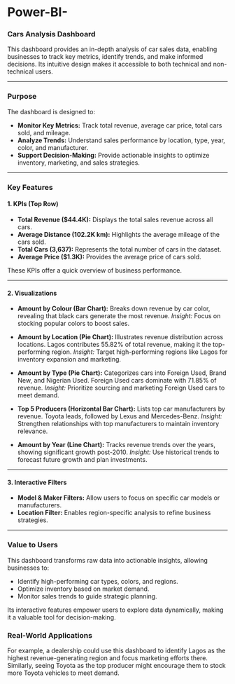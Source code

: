 # Power-BI-

### Cars Analysis Dashboard

This dashboard provides an in-depth analysis of car sales data, enabling businesses to track key metrics, identify trends, and make informed decisions. Its intuitive design makes it accessible to both technical and non-technical users.

---

### Purpose

The dashboard is designed to:

* **Monitor Key Metrics:** Track total revenue, average car price, total cars sold, and mileage.
* **Analyze Trends:** Understand sales performance by location, type, year, color, and manufacturer.
* **Support Decision-Making:** Provide actionable insights to optimize inventory, marketing, and sales strategies.

---

### Key Features

#### 1. **KPIs (Top Row)**

* **Total Revenue (\$44.4K):** Displays the total sales revenue across all cars.
* **Average Distance (102.2K km):** Highlights the average mileage of the cars sold.
* **Total Cars (3,637):** Represents the total number of cars in the dataset.
* **Average Price (\$1.3K):** Provides the average price of cars sold.

These KPIs offer a quick overview of business performance.

---

#### 2. **Visualizations**

* **Amount by Colour (Bar Chart):**
  Breaks down revenue by car color, revealing that black cars generate the most revenue.
  *Insight:* Focus on stocking popular colors to boost sales.

* **Amount by Location (Pie Chart):**
  Illustrates revenue distribution across locations. Lagos contributes 55.82% of total revenue, making it the top-performing region.
  *Insight:* Target high-performing regions like Lagos for inventory expansion and marketing.

* **Amount by Type (Pie Chart):**
  Categorizes cars into Foreign Used, Brand New, and Nigerian Used. Foreign Used cars dominate with 71.85% of revenue.
  *Insight:* Prioritize sourcing and marketing Foreign Used cars to meet demand.

* **Top 5 Producers (Horizontal Bar Chart):**
  Lists top car manufacturers by revenue. Toyota leads, followed by Lexus and Mercedes-Benz.
  *Insight:* Strengthen relationships with top manufacturers to maintain inventory relevance.

* **Amount by Year (Line Chart):**
  Tracks revenue trends over the years, showing significant growth post-2010.
  *Insight:* Use historical trends to forecast future growth and plan investments.

---

#### 3. **Interactive Filters**

* **Model & Maker Filters:** Allow users to focus on specific car models or manufacturers.
* **Location Filter:** Enables region-specific analysis to refine business strategies.

---

### Value to Users

This dashboard transforms raw data into actionable insights, allowing businesses to:

* Identify high-performing car types, colors, and regions.
* Optimize inventory based on market demand.
* Monitor sales trends to guide strategic planning.

Its interactive features empower users to explore data dynamically, making it a valuable tool for decision-making.



### Real-World Applications

For example, a dealership could use this dashboard to identify Lagos as the highest revenue-generating region and focus marketing efforts there. Similarly, seeing Toyota as the top producer might encourage them to stock more Toyota vehicles to meet demand.



